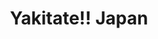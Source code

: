 --- 
title: "Yakitate!! Japan"
publishdate: "2019-3-15T16:48:46+02:00"
src: "https://365manga.net/manga/yakitate-japan"
image: "https://data.365manga.net/images/thumbnails/24656-yakitate-japan.jpg"
description: "From Viz: England. France. Germany. Denmark. What common thread binds these four nations together? Answer: each is famous for producing unique, distinctive, delicious bread. But what of the island nation of Japan, home to rice and delicacies of the sea? Is there not a doughy, gastronomic delight they can claim as their own? The answer is no...until now! Kazuma Azuma, a 16-year-old-boy blessed with otherworldly baking powers, has taken it…"
---